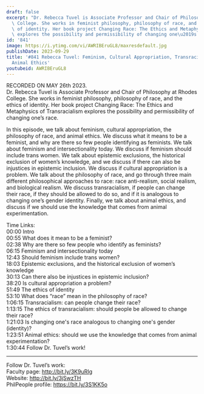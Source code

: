 ```yaml
---
draft: false
excerpt: "Dr. Rebecca Tuvel is Associate Professor and Chair of Philosophy at Rhodes\
  \ College. She works in feminist philosophy, philosophy of race, and the ethics\
  \ of identity. Her book project Changing Race: The Ethics and Metaphysics of Transracialism\
  \ explores the possibility and permissibility of changing one\u2019s race."
id: '841'
image: https://i.ytimg.com/vi/AWRIBEruGL8/maxresdefault.jpg
publishDate: 2023-09-29
title: '#841 Rebecca Tuvel: Feminism, Cultural Appropriation, Transracialism, and
  Animal Ethics'
youtubeid: AWRIBEruGL8
---
```

RECORDED ON MAY 26th 2023.  
Dr. Rebecca Tuvel is Associate Professor and Chair of Philosophy at Rhodes College. She works in feminist philosophy, philosophy of race, and the ethics of identity. Her book project Changing Race: The Ethics and Metaphysics of Transracialism explores the possibility and permissibility of changing one’s race.

In this episode, we talk about feminism, cultural appropriation, the philosophy of race, and animal ethics. We discuss what it means to be a feminist, and why are there so few people identifying as feminists. We talk about feminism and intersectionality today. We discuss if feminism should include trans women. We talk about epistemic exclusions, the historical exclusion of women’s knowledge, and we discuss if there can also be injustices in epistemic inclusion. We discuss if cultural appropriation is a problem. We talk about the philosophy of race, and go through three main different philosophical approaches to race: race anti-realism, social realism, and biological realism. We discuss transracialism, if people can change their race, if they should be allowed to do so, and if it is analogous to changing one’s gender identity. Finally, we talk about animal ethics, and discuss if we should use the knowledge that comes from animal experimentation.

Time Links:  
00:00 Intro  
00:55  What does it mean to be a feminist?  
02:38  Why are there so few people who identify as feminists?  
06:15  Feminism and intersectionality today  
12:43  Should feminism include trans women?  
18:03  Epistemic exclusions, and the historical exclusion of women’s knowledge  
30:13  Can there also be injustices in epistemic inclusion?  
38:20  Is cultural appropriation a problem?  
51:49  The ethics of identity  
53:10  What does “race” mean in the philosophy of race?  
1:06:15  Transracialism: can people change their race?  
1:13:15  The ethics of transracialism: should people be allowed to change their race?  
1:21:03  Is changing one's race analogous to changing one's gender (identity)?  
1:23:51  Animal ethics: should we use the knowledge that comes from animal experimentation?  
1:30:44  Follow Dr. Tuvel’s work!

---

Follow Dr. Tuvel’s work:  
Faculty page: http://bit.ly/3K9uRIg  
Website: http://bit.ly/3jSwzTH  
PhilPeople profile: https://bit.ly/3S1KK5o
